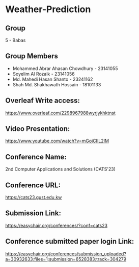 # Weather-Prediction

## Group
5 - Babas

## Group Members
- Mohammed Abrar Ahasan Chowdhury - 23141055
- Soyelim Al Rozaik - 23141056
- Md. Mahedi Hasan Shanto - 23241162
- Shah Md. Shakhawath Hossain - 18101133

## Overleaf Write access:
https://www.overleaf.com/2298967988wyrjykhktnst

## Video Presentation:
https://www.youtube.com/watch?v=mGojCIIL2IM

## Conference Name:
2nd Computer Applications and Solutions (CATS'23)

## Conference URL:
https://cats23.gust.edu.kw

## Submission Link:
https://easychair.org/conferences/?conf=cats23

## Conference submitted paper login Link:
https://easychair.org/conferences/submission_uploaded?a=30932633;files=1;submission=6528383;track=304279
